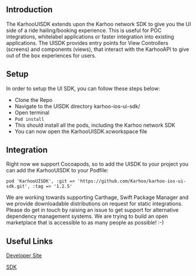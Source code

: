 ## Introduction

The KarhooUISDK extends upon the Karhoo network SDK to give you the UI side of a ride hailing/booking experience. This is useful for POC integrations, whitelabel applications or faster integration into existing applications. The UISDK provides entry points for View Controllers (screens) and components (views), that interact with the KarhooAPI to give out of the box experiences for users.    

## Setup

In order to setup the UI SDK, you can follow these steps below:

- Clone the Repo
- Navigate to the UISDK directory karhoo-ios-ui-sdk/
- Open terminal
- <code>Pod install</code> 
- This should install all the pods, including the Karhoo network SDK
- You can now open the KarhooUISDK.xcworkspace file

## Integration

Right now we support Cocoapods, so to add the UISDK to your project you can add the KarhooUISDK to your Podfile:

```
pod 'KarhooUISDK', :git => 'https://github.com/Karhoo/karhoo-ios-ui-sdk.git', :tag => '1.2.5'

```

We are working towards supporting Carthage, Swift Package Manager and we provide downloadable distributions on request for static integrations. Please do get in touch by raising an issue to get support for alternative dependency management systems. We are trying to build an open marketplace that is accessible to as many people as possible! :-) 

## Useful Links

[Developer Site](https://developer.karhoo.com/)

[SDK](https://github.com/karhoo/karhoo-ios-sdk)
